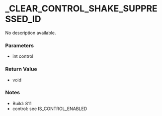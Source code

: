 # _CLEAR_CONTROL_SHAKE_SUPPRESSED_ID

No description available.

### Parameters
* int control

### Return Value
* void

### Notes
* Build: 811
* control: see IS_CONTROL_ENABLED

